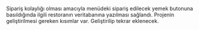 Sipariş kolaylığı olması amacıyla menüdeki sipariş edilecek yemek butonuna basıldığında ilgili restoranın veritabanına yazılması sağlandı. Projenin geliştirilmesi gereken kısımlar var. Geliştirilip tekrar eklenecek.
